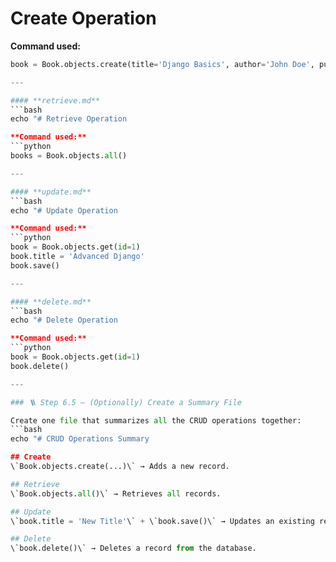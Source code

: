# Create Operation

**Command used:**
```python
book = Book.objects.create(title='Django Basics', author='John Doe', publication_year=2024)

---

#### **retrieve.md**
```bash
echo "# Retrieve Operation

**Command used:**
```python
books = Book.objects.all()

---

#### **update.md**
```bash
echo "# Update Operation

**Command used:**
```python
book = Book.objects.get(id=1)
book.title = 'Advanced Django'
book.save()

---

#### **delete.md**
```bash
echo "# Delete Operation

**Command used:**
```python
book = Book.objects.get(id=1)
book.delete()

---

### 🪜 Step 6.5 — (Optionally) Create a Summary File

Create one file that summarizes all the CRUD operations together:
```bash
echo "# CRUD Operations Summary

## Create
\`Book.objects.create(...)\` → Adds a new record.

## Retrieve
\`Book.objects.all()\` → Retrieves all records.

## Update
\`book.title = 'New Title'\` + \`book.save()\` → Updates an existing record.

## Delete
\`book.delete()\` → Deletes a record from the database.


